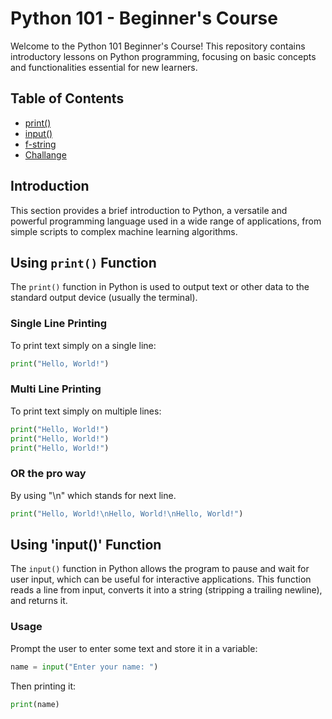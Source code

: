 # Python 101 - Beginner's Course

Welcome to the Python 101 Beginner's Course! This repository contains introductory lessons on Python programming, focusing on basic concepts and functionalities essential for new learners.

## Table of Contents
- [print()](#using-print()-function)
- [input()](#using-input()-function)
- [f-string](#f-string)
- [Challange](#challange)

## Introduction
This section provides a brief introduction to Python, a versatile and powerful programming language used in a wide range of applications, from simple scripts to complex machine learning algorithms.

## Using `print()` Function
The `print()` function in Python is used to output text or other data to the standard output device (usually the terminal).

### Single Line Printing
To print text simply on a single line:
```python
print("Hello, World!")
```
### Multi Line Printing
To print text simply on multiple lines:

```python
print("Hello, World!")
print("Hello, World!")
print("Hello, World!")
```
### OR the pro way
By using "\n" which stands for next line.
```python
print("Hello, World!\nHello, World!\nHello, World!")
```

## Using 'input()' Function
The `input()` function in Python allows the program to pause and wait for user input, which can be useful for interactive applications. This function reads a line from input, converts it into a string (stripping a trailing newline), and returns it.

### Usage
Prompt the user to enter some text and store it in a variable:
```python
name = input("Enter your name: ")
```
Then printing it:
```python
print(name)
```

